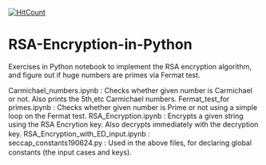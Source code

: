 [![HitCount](http://hits.dwyl.com/parthnan/RSA-Encryption-in-Python.svg)](http://hits.dwyl.com/parthnan/RSA-Encryption-in-Python)
# RSA-Encryption-in-Python
Exercises in Python notebook to implement the RSA encryption algorithm, and figure out if huge numbers are primes via Fermat test. 
 
Carmichael_numbers.ipynb	:  Checks whether given number is Carmichael or not. Also prints the 5th,etc Carmichael numbers.
Fermat_test_for primes.ipynb	:  Checks whether given number is Prime or not using a simple loop on the Fermat test.
RSA_Encryption.ipynb	:   Encrypts a given string using the RSA Encrytion key. Also decrypts immediately with the decryption key.
RSA_Encryption_with_ED_input.ipynb	 :  　  
seccap_constants190624.py  :  Used in the above files, for declaring global constants (the input cases and keys).　 
　 　 
 
